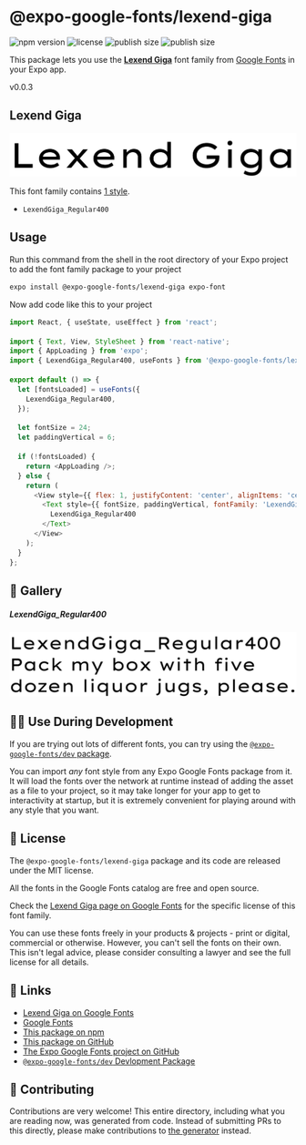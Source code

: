 # @expo-google-fonts/lexend-giga

![npm version](https://flat.badgen.net/npm/v/@expo-google-fonts/lexend-giga)
![license](https://flat.badgen.net/github/license/expo/google-fonts)
![publish size](https://flat.badgen.net/packagephobia/install/@expo-google-fonts/lexend-giga)
![publish size](https://flat.badgen.net/packagephobia/publish/@expo-google-fonts/lexend-giga)

This package lets you use the [**Lexend Giga**](https://fonts.google.com/specimen/Lexend+Giga) font family from [Google Fonts](https://fonts.google.com/) in your Expo app.

v0.0.3

## Lexend Giga

![Lexend Giga](./font-family.png)

This font family contains [1 style](#-gallery).

- `LexendGiga_Regular400`

## Usage

Run this command from the shell in the root directory of your Expo project to add the font family package to your project
```sh
expo install @expo-google-fonts/lexend-giga expo-font
```

Now add code like this to your project
```js
import React, { useState, useEffect } from 'react';

import { Text, View, StyleSheet } from 'react-native';
import { AppLoading } from 'expo';
import { LexendGiga_Regular400, useFonts } from '@expo-google-fonts/lexend-giga';

export default () => {
  let [fontsLoaded] = useFonts({
    LexendGiga_Regular400,
  });

  let fontSize = 24;
  let paddingVertical = 6;

  if (!fontsLoaded) {
    return <AppLoading />;
  } else {
    return (
      <View style={{ flex: 1, justifyContent: 'center', alignItems: 'center' }}>
        <Text style={{ fontSize, paddingVertical, fontFamily: 'LexendGiga_Regular400' }}>
          LexendGiga_Regular400
        </Text>
      </View>
    );
  }
};

```

## 🔡 Gallery

##### LexendGiga_Regular400
![LexendGiga_Regular400](./1239824b7d568f46db623f61bf9aa0fc21275920dbb5861fdd9d57f132aec548.ttf.png)


## 👩‍💻 Use During Development

If you are trying out lots of different fonts, you can try using the [`@expo-google-fonts/dev` package](https://github.com/expo/google-fonts/tree/master/font-packages/dev#readme).

You can import *any* font style from any Expo Google Fonts package from it. It will load the fonts
over the network at runtime instead of adding the asset as a file to your project, so it may take longer
for your app to get to interactivity at startup, but it is extremely convenient
for playing around with any style that you want.

## 📖 License

The `@expo-google-fonts/lexend-giga` package and its code are released under the MIT license.

All the fonts in the Google Fonts catalog are free and open source.

Check the [Lexend Giga page on Google Fonts](https://fonts.google.com/specimen/Lexend+Giga) for the specific license of this font family.

You can use these fonts freely in your products & projects - print or digital, commercial or otherwise. However, you can't sell the fonts on their own. This isn't legal advice, please consider consulting a lawyer and see the full license for all details.

## 🔗 Links

- [Lexend Giga on Google Fonts](https://fonts.google.com/specimen/Lexend+Giga)
- [Google Fonts](https://fonts.google.com/)
- [This package on npm](https://www.npmjs.com/package/@expo-google-fonts/lexend-giga)
- [This package on GitHub](https://github.com/expo/google-fonts/tree/master/font-packages/lexend-giga)
- [The Expo Google Fonts project on GitHub](https://github.com/expo/google-fonts)
- [`@expo-google-fonts/dev` Devlopment Package](https://github.com/expo/google-fonts/tree/master/font-packages/dev)


## 🤝 Contributing

Contributions are very welcome! This entire directory, including what you are reading now, was generated from code. Instead of submitting PRs to this directly, please make contributions to [the generator](https://github.com/expo/google-fonts/tree/master/packages/generator) instead.
